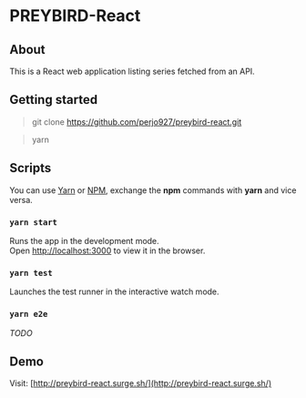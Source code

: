 # PREYBIRD-React

## About
This is a React web application listing series fetched from an API.

## Getting started
> git clone https://github.com/perjo927/preybird-react.git

> yarn

## Scripts
You can use [Yarn](https://yarnpkg.com) or [NPM](https://www.npmjs.com/), exchange the **npm** commands with **yarn** and vice versa.

### `yarn start`
Runs the app in the development mode.<br>
Open [http://localhost:3000](http://localhost:3000) to view it in the browser.


### `yarn test`
Launches the test runner in the interactive watch mode.<br>

### `yarn e2e`
*TODO*

## Demo
Visit: [http://preybird-react.surge.sh/](http://preybird-react.surge.sh/)


